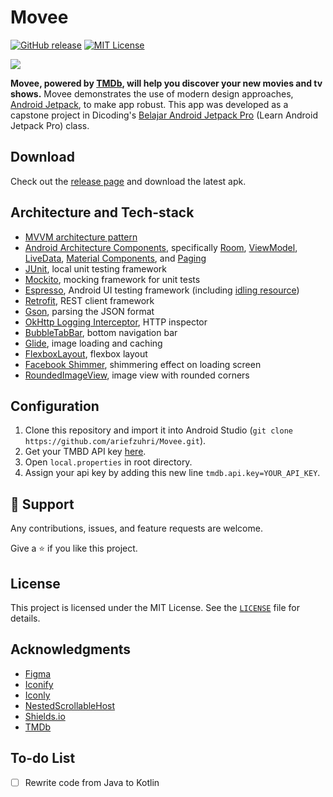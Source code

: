 # Movee

[![GitHub release][release-shield]][release-url]
[![MIT License][license-shield]][license-url]

<a><img src="https://i.imgur.com/HMYw4wp.png"/></a>

**Movee, powered by [TMDb](https://developers.themoviedb.org/), will help you discover your new movies and tv shows.** Movee demonstrates the use of modern design approaches, [Android Jetpack](https://developer.android.com/jetpack), to make app robust. This app was developed as a capstone project in Dicoding's [Belajar Android Jetpack Pro](https://www.dicoding.com/academies/129) (Learn Android Jetpack Pro) class.

## Download
Check out the [release page](https://github.com/ariefzuhri/Movee/releases) and download the latest apk.

## Architecture and Tech-stack
- [MVVM architecture pattern](https://developer.android.com/jetpack/guide#recommended-app-arch)
- [Android Architecture Components](https://developer.android.com/jetpack/androidx/explorer), specifically [Room](https://developer.android.com/topic/libraries/architecture/room), [ViewModel](https://developer.android.com/topic/libraries/architecture/viewmodel), [LiveData](https://developer.android.com/topic/libraries/architecture/livedata), [Material Components](https://material.io/develop/android), and [Paging](https://developer.android.com/topic/libraries/architecture/paging)
- [JUnit](https://developer.android.com/training/testing/local-tests), local unit testing framework
- [Mockito](https://github.com/mockito/mockito), mocking framework for unit tests
- [Espresso](https://developer.android.com/training/testing/instrumented-tests), Android UI testing framework (including [idling resource](https://developer.android.com/training/testing/espresso/idling-resource))
- [Retrofit](https://github.com/square/retrofit), REST client framework
- [Gson](https://github.com/google/gson), parsing the JSON format
- [OkHttp Logging Interceptor](https://github.com/square/okhttp/tree/master/okhttp-logging-interceptor), HTTP inspector
- [BubbleTabBar](https://github.com/akshay2211/BubbleTabBar), bottom navigation bar
- [Glide](https://github.com/bumptech/glide), image loading and caching
- [FlexboxLayout](https://github.com/google/flexbox-layout), flexbox layout
- [Facebook Shimmer](https://github.com/facebook/shimmer-android), shimmering effect on loading screen
- [RoundedImageView](https://github.com/vinc3m1/RoundedImageView), image view with rounded corners

## Configuration
1. Clone this repository and import it into Android Studio (`git clone https://github.com/ariefzuhri/Movee.git`).
2. Get your TMBD API key [here](https://developers.themoviedb.org/3/getting-started/introduction).
3. Open `local.properties` in root directory.
4. Assign your api key by adding this new line `tmdb.api.key=YOUR_API_KEY`.

## 🤝 Support
Any contributions, issues, and feature requests are welcome.

Give a ⭐️ if you like this project.

## License
This project is licensed under the MIT License. See the [`LICENSE`](https://github.com/ariefzuhri/Movee/blob/master/LICENSE) file for details.

## Acknowledgments
- [Figma](https://www.figma.com)
- [Iconify](https://www.figma.com/community/plugin/735098390272716381/Iconify)
- [Iconly](https://www.figma.com/community/plugin/861001888228800074/Iconly-v2.3)
- [NestedScrollableHost](https://github.com/android/views-widgets-samples/blob/master/ViewPager2/app/src/main/java/androidx/viewpager2/integration/testapp/NestedScrollableHost.kt)
- [Shields.io](https://shields.io/)
- [TMDb](https://www.themoviedb.org/)

## To-do List
- [ ] Rewrite code from Java to Kotlin

[release-shield]: https://img.shields.io/github/v/release/ariefzuhri/Movee?include_prereleases&style=for-the-badge
[release-url]: https://github.com/ariefzuhri/Movee/releases
[license-shield]: https://img.shields.io/github/license/ariefzuhri/Movee?style=for-the-badge
[license-url]: https://github.com/ariefzuhri/Movee/blob/master/LICENSE
